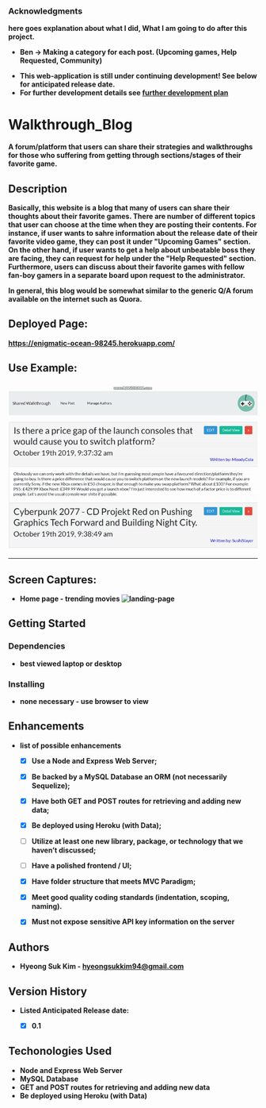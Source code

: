 ### Acknowledgments

<strong>here goes explanation about what I did, What I am going to do after this project.<strong>
- Ben -> Making a category for each post. (Upcoming games, Help Requested, Community)

* This web-application is still under continuing development! See below for anticipated release date.
* For further development details see [further development plan](furtherDevPlan.md)

# Walkthrough_Blog

A forum/platform that users can share their strategies and walkthroughs for those who suffering from getting through sections/stages of their favorite game.

## Description

Basically, this website is a blog that many of users can share their thoughts about their favorite games. There are number of different topics that user can choose at the time when they are posting their contents. For instance, if user wants to sahre information about the release date of their favorite video game, they can post it under "Upcoming Games" section. On the other hand, if user wants to get a help about unbeatable boss they are facing, they can request for help under the "Help Requested" section. Furthermore, users can discuss about their favorite games with fellow fan-boy gamers in a separate board upon request to the administrator.

In general, this blog would be somewhat similar to the generic Q/A forum available on the internet such as Quora.

## Deployed Page:
https://enigmatic-ocean-98245.herokuapp.com/

## Use Example:

### ![use-example](./assets/imgs/thumbnail.gif)

---------------------------------------------------------------------------------------

## Screen Captures:


* Home page - trending movies
  ![landing-page](assets/images/scrn-landing.png)


  
  


## Getting Started

### Dependencies

* best viewed laptop or desktop

### Installing

* none necessary - use browser to view

<!-- ### Executing program -->





## Enhancements

* list of possible enhancements
    - [x] Use a Node and Express Web Server;
    - [x] Be backed by a MySQL Database an ORM (not necessarily Sequelize);
    - [x] Have both GET and POST routes for retrieving and adding new data;
    - [x] Be deployed using Heroku (with Data);
    - [ ] Utilize at least one new library, package, or technology that we haven’t discussed;
    - [ ] Have a polished frontend / UI;
    - [x] Have folder structure that meets MVC Paradigm;
    - [x] Meet good quality coding standards (indentation, scoping, naming).
    - [x] Must not expose sensitive API key information on the server
    
    
## Authors

* Hyeong Suk Kim - hyeongsukkim94@gmail.com

## Version History

* Listed Anticipated Release date:
    - [x] 0.1


<!-- ## License -->

## Techonologies Used

* Node and Express Web Server
* MySQL Database 
* GET and POST routes for retrieving and adding new data
* Be deployed using Heroku (with Data)



